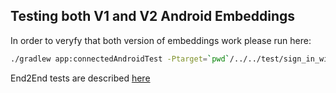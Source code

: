## Testing both V1 and V2 Android Embeddings

In order to veryfy that both version of embeddings work please run here:

```bash
./gradlew app:connectedAndroidTest -Ptarget=`pwd`/../../test/sign_in_with_apple_e2e.dart
```

End2End tests are described [here](https://flutter.dev/docs/development/packages-and-plugins/plugin-api-migration#testing-your-plugin)

